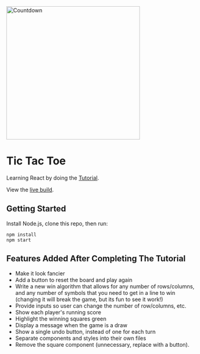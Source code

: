 <div>
  <img alt="Countdown" src="https://crazytim.info/img/item-img-16.jpg" width=350px />
  <br>
</div>

# Tic Tac Toe

Learning React by doing the [Tutorial](https://reactjs.org/tutorial/tutorial.html).

View the [live build](https://crazytim.github.io/react-tutorial).

## Getting Started

Install Node.js, clone this repo, then run:

```
npm install
npm start
```

## Features Added After Completing The Tutorial

- Make it look fancier
- Add a button to reset the board and play again
- Write a new win algorithm that allows for any number of rows/columns, and any number of symbols that you need to get in a line to win (changing it will break the game, but its fun to see it work!)
- Provide inputs so user can change the number of row/columns, etc.
- Show each player's running score
- Highlight the winning squares green
- Display a message when the game is a draw
- Show a single undo button, instead of one for each turn
- Separate components and styles into their own files
- Remove the square component (unnecessary, replace with a button).
